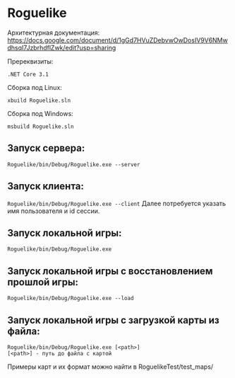 # Roguelike

Архитектурная документация:
https://docs.google.com/document/d/1gGd7HVuZDebvwOwDosIV9V6NMwdhsqI7JzbrhdflZwk/edit?usp=sharing

Пререквизиты:
```
.NET Core 3.1
```

Сборка под Linux:
```
xbuild Roguelike.sln
```

Сборка под Windows:

```
msbuild Roguelike.sln
```

## Запуск сервера: 
`Roguelike/bin/Debug/Roguelike.exe --server`

## Запуск клиента: 
`Roguelike/bin/Debug/Roguelike.exe --client`
Далее потребуется указать имя пользователя и id сессии.

## Запуск локальной игры: 
`Roguelike/bin/Debug/Roguelike.exe`

## Запуск локальной игры с восстановлением прошлой игры:
`Roguelike/bin/Debug/Roguelike.exe --load`

## Запуск локальной игры с загрузкой карты из файла:
```
Roguelike/bin/Debug/Roguelike.exe [<path>]
[<path>] - путь до файла с картой
```


Примеры карт и их формат можно найти в RoguelikeTest/test_maps/
